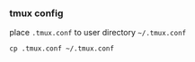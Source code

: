 ### tmux config
place `.tmux.conf` to user directory `~/.tmux.conf`

```
cp .tmux.conf ~/.tmux.conf
```
